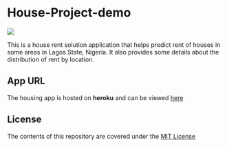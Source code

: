 # House-Project-demo
![](https://github.com/ObinnaIheanachor/House-Project-demo/blob/master/Screenshot%20(1084).png)

This is a house rent solution application that helps predict rent of houses in some areas in Lagos State, Nigeria. It also provides some details about the distribution of rent by location.

## App URL
The housing app is hosted on **heroku** and can be viewed [here](https://lnkd.in/dRXZbSF)

## License
The contents of this repository are covered under the [MIT License](https://github.com/ObinnaIheanachor/House-Project-demo/blob/master/License.txt)
